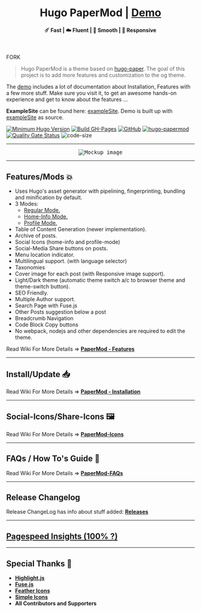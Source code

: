 <h1 align=center>Hugo PaperMod | <a href="https://adityatelange.github.io/hugo-PaperMod/" rel="nofollow">Demo</a></h1>

<h4 align=center>☄️ Fast | ☁️ Fluent | 🌙 Smooth | 📱 Responsive</h4>
<br>




FORK





> Hugo PaperMod is a theme based on [hugo-paper](https://github.com/nanxiaobei/hugo-paper).
> The goal of this project is to add more features and customization to the og theme.

The [demo](https://adityatelange.github.io/hugo-PaperMod/) includes a lot of documentation about Installation, Features with a few more stuff. Make sure you visit it, to get an awesome hands-on experience and get to know about the features ...

**ExampleSite** can be found here: [exampleSite](https://github.com/adityatelange/hugo-PaperMod/tree/exampleSite). Demo is built up with [exampleSite](https://github.com/adityatelange/hugo-PaperMod/tree/exampleSite) as source.

[![Minimum Hugo Version](https://img.shields.io/static/v1?label=min-HUGO-version&message=0.83.0&color=blue&logo=hugo)](https://github.com/gohugoio/hugo/releases/tag/v0.83.0)
[![Build GH-Pages](https://github.com/adityatelange/hugo-PaperMod/workflows/Build%20GH-Pages/badge.svg)](https://github.com/adityatelange/hugo-PaperMod/deployments/activity_log?environment=github-pages)
[![GitHub](https://img.shields.io/github/license/adityatelange/hugo-PaperMod)](https://github.com/adityatelange/hugo-PaperMod/blob/master/LICENSE)
[![hugo-papermod](https://img.shields.io/badge/Hugo--Themes-@PaperMod-blue)](https://themes.gohugo.io/themes/hugo-papermod/)
[![Quality Gate Status](https://sonarcloud.io/api/project_badges/measure?project=adityatelange_hugo-PaperMod&metric=alert_status)](https://sonarcloud.io/dashboard?id=adityatelange_hugo-PaperMod)
![code-size](https://img.shields.io/github/languages/code-size/adityatelange/hugo-PaperMod)

---

<p align="center">
  <kbd><img src="https://user-images.githubusercontent.com/21258296/114303440-bfc0ae80-9aeb-11eb-8cfa-48a4bb385a6d.png" alt="Mockup image" title="Mockup"/></kbd>
</p>

---

## Features/Mods 💥

-   Uses Hugo's asset generator with pipelining, fingerprinting, bundling and minification by default.
-   3 Modes:
    -   [Regular Mode.](https://github.com/adityatelange/hugo-PaperMod/wiki/Features#regular-mode-default-mode)
    -   [Home-Info Mode.](https://github.com/adityatelange/hugo-PaperMod/wiki/Features#home-info-mode)
    -   [Profile Mode.](https://github.com/adityatelange/hugo-PaperMod/wiki/Features#profile-mode)
-   Table of Content Generation (newer implementation).
-   Archive of posts.
-   Social Icons (home-info and profile-mode)
-   Social-Media Share buttons on posts.
-   Menu location indicator.
-   Multilingual support. (with language selector)
-   Taxonomies
-   Cover image for each post (with Responsive image support).
-   Light/Dark theme (automatic theme switch a/c to browser theme and theme-switch button).
-   SEO Friendly.
-   Multiple Author support.
-   Search Page with Fuse.js
-   Other Posts suggestion below a post
-   Breadcrumb Navigation
-   Code Block Copy buttons
-   No webpack, nodejs and other dependencies are required to edit the theme.

Read Wiki For More Details => **[PaperMod - Features](https://github.com/adityatelange/hugo-PaperMod/wiki/Features)**

---

## Install/Update 📥

Read Wiki For More Details => **[PaperMod - Installation](https://github.com/adityatelange/hugo-PaperMod/wiki/Installation)**

---

## Social-Icons/Share-Icons 🖼️

Read Wiki For More Details => **[PaperMod-Icons](https://github.com/adityatelange/hugo-PaperMod/wiki/Icons)**

---

## FAQs / How To's Guide 🙋

Read Wiki For More Details => **[PaperMod-FAQs](https://github.com/adityatelange/hugo-PaperMod/wiki/FAQs)**

---

## Release Changelog

Release ChangeLog has info about stuff added: **[Releases](https://github.com/adityatelange/hugo-PaperMod/releases)**

---

## [Pagespeed Insights (100% ?)](https://pagespeed.web.dev/report?url=https://adityatelange.github.io/hugo-PaperMod/)

---

## Special Thanks 🌟

-   [**Highlight.js**](https://github.com/highlightjs/highlight.js)
-   [**Fuse.js**](https://github.com/krisk/fuse)
-   [**Feather Icons**](https://github.com/feathericons/feather)
-   [**Simple Icons**](https://github.com/simple-icons/simple-icons)
-   **All Contributors and Supporters**
